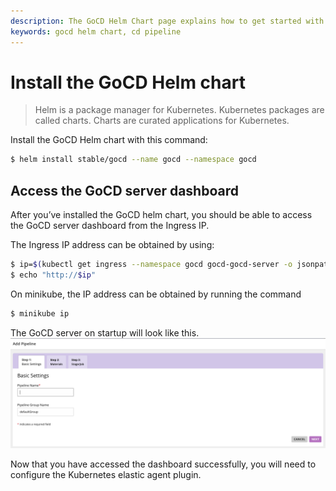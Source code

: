 ```yaml
---
description: The GoCD Helm Chart page explains how to get started with GoCD for kubernetes using Helm.
keywords: gocd helm chart, cd pipeline
---
```


# Install the GoCD Helm chart

> Helm is a package manager for Kubernetes. Kubernetes packages are called charts. Charts are curated applications for Kubernetes.  


Install the GoCD Helm chart with this command:

```bash
$ helm install stable/gocd --name gocd --namespace gocd
```

## Access the GoCD server dashboard

After you’ve installed the GoCD helm chart, you should be able to access the GoCD server dashboard from the Ingress IP.

The Ingress IP address can be obtained by using:
```bash
$ ip=$(kubectl get ingress --namespace gocd gocd-gocd-server -o jsonpath="{.status.loadBalancer.ingress[0].ip}")
$ echo "http://$ip"
```

On minikube, the IP address can be obtained by running the command

```bash
$ minikube ip
```

The GoCD server on startup will look like this.
![](../../resources/images/gocd-helm-chart/first_screen.png)

Now that you have accessed the dashboard successfully, you will need to configure the Kubernetes elastic agent plugin. 
